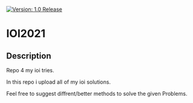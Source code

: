 [![Version: 1.0 Release](https://shields.io/badge/Qualification-%20Passed-green.svg)](https://github.com/smasgl/ioi2021)
# IOI2021

## Description

Repo 4 my ioi tries.

In this repo i upload all of my ioi solutions.

Feel free to suggest diffrent/better methods to solve the given Problems.
